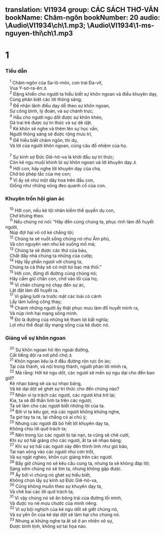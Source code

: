translation: VI1934
group: CÁC SÁCH THƠ-VĂN
bookName: Châm-ngôn 
bookNumber: 20
audio: \Audio\VI1934\ch\1.mp3; \Audio\VI1934\1-ms-nguyen-thi\ch\1.mp3
-------

<div class="title"><h1>1</h1><h3>Tiểu dẫn</h3></div>
<span class="verse ch_1_1"> <sup>1</sup> Châm-ngôn của Sa-lô-môn, con trai Đa-vít, <br/> Vua Y-sơ-ra-ên:<a data-toggle="tooltip" data-placement="bottom" title="1Vua 4:32">⚓</a><br/></span>
<span class="verse ch_1_2"> <sup>2</sup> Đặng khiến cho người ta hiểu biết sự khôn ngoan và điều khuyên dạy, <br/> Cùng phân biệt các lời thông sáng; <br/></span>
<span class="verse ch_1_3"> <sup>3</sup> Để nhận lãnh điều dạy dỗ theo sự khôn ngoan, <br/> Sự công bình, lý đoán, và sự chánh trực; <br/></span>
<span class="verse ch_1_4"> <sup>4</sup> Hầu cho người ngu dốt được sự khôn khéo, <br/> Gã trai trẻ được sự tri thức và sự dẽ dặt. <br/></span>
<span class="verse ch_1_5"> <sup>5</sup> Kẻ khôn sẽ nghe và thêm lên sự học vấn, <br/> Người thông sáng sẽ được rộng mưu trí, <br/></span>
<span class="verse ch_1_6"> <sup>6</sup> Để hiểu biết châm ngôn, thí dụ, <br/> Và lời của người khôn ngoan, cùng câu đố nhiệm của họ. <br/> <br/></span>
<span class="verse ch_1_7"> <sup>7</sup> Sự kính sợ Đức Giê-hô-va là khởi đầu sự tri thức; <br/> Còn kẻ ngu muội khinh bỉ sự khôn ngoan và lời khuyên dạy.<a data-toggle="tooltip" data-placement="bottom" title="Giop 28:28; Thi 111:10; Ch 9:10">⚓</a><br/></span>
<span class="verse ch_1_8"> <sup>8</sup> Hỡi con, hãy nghe lời khuyên dạy của cha, <br/> Chớ bỏ phép tắc của mẹ con; <br/></span>
<span class="verse ch_1_9"> <sup>9</sup> Vì ấy sẽ như một dây hoa trên đầu con, <br/> Giống như những vòng đeo quanh cổ của con. <br/></span>
<div class="title"><h3>Khuyên trốn hội gian ác</h3></div>
<span class="verse ch_1_10"> <sup>10</sup> Hỡi con, nếu kẻ tội nhân kiếm thế quyến dụ con, <br/> Chớ khứng theo. <br/></span>
<span class="verse ch_1_11"> <sup>11</sup> Nếu chúng nó nói: “Hãy đến cùng chúng ta, phục rình làm đổ huyết người, <br/> Núp đợi hại vô cớ kẻ chẳng tội; <br/></span>
<span class="verse ch_1_12"> <sup>12</sup> Chúng ta sẽ nuốt sống chúng nó như Âm phủ, <br/> Và còn nguyên vẹn như kẻ xuống mồ mả; <br/></span>
<span class="verse ch_1_13"> <sup>13</sup> Chúng ta sẽ được các thứ của báu, <br/> Chất đầy nhà chúng ta những của cướp; <br/></span>
<span class="verse ch_1_14"> <sup>14</sup> Hãy lấy phần ngươi với chúng ta, <br/> Chúng ta cả thảy sẽ có một túi bạc mà thôi.” <br/></span>
<span class="verse ch_1_15"> <sup>15</sup> Hỡi con, đừng đi đường cùng chúng nó; <br/> Hãy cầm giữ chân con, chớ vào lối của họ; <br/></span>
<span class="verse ch_1_16"> <sup>16</sup> Vì chân chúng nó chạy đến sự ác, <br/> Lật đật làm đổ huyết ra. <br/></span>
<span class="verse ch_1_17"> <sup>17</sup> Vì giăng lưới ra trước mặt các loài có cánh <br/> Lấy làm luống công thay; <br/></span>
<span class="verse ch_1_18"> <sup>18</sup> Chánh những người ấy thật phục mưu làm đổ huyết mình ra, <br/> Và núp rình hại mạng sống mình. <br/></span>
<span class="verse ch_1_19"> <sup>19</sup> Đó là đường của những kẻ tham lợi bất nghĩa; <br/> Lợi như thể đoạt lấy mạng sống của kẻ được nó. <br/></span>
<div class="title"><h3>Giảng về sự khôn ngoan</h3></div>
<span class="verse ch_1_20"> <sup>20</sup> Sự khôn ngoan hô lên ngoài đường, <br/> Cất tiếng dội ra nơi phố chợ;<a data-toggle="tooltip" data-placement="bottom" title="Ch 8:1-3">⚓</a><br/></span>
<span class="verse ch_1_21"> <sup>21</sup> Khôn ngoan kêu la ở đầu đường rộn rực ồn ào; <br/> Tại cửa thành, và nội trong thành, người phán lời mình ra, <br/></span>
<span class="verse ch_1_22"> <sup>22</sup> Mà rằng: Hỡi kẻ ngu dốt, các ngươi sẽ mến sự ngu dại cho đến bao giờ? <br/> Kẻ nhạo báng sẽ ưa sự nhạo báng, <br/> Và kẻ dại dột sẽ ghét sự tri thức cho đến chừng nào? <br/></span>
<span class="verse ch_1_23"> <sup>23</sup> Nhân vì ta trách các ngươi, các ngươi khá trở lại; <br/> Kìa, ta sẽ đổ thần linh ta trên các ngươi; <br/> Ta sẽ làm cho các ngươi biết những lời của ta. <br/></span>
<span class="verse ch_1_24"> <sup>24</sup> Bởi vì ta kêu gọi, mà các ngươi không khứng nghe, <br/> Ta giơ tay ta ra, lại chẳng có ai chú ý; <br/></span>
<span class="verse ch_1_25"> <sup>25</sup> Nhưng các ngươi đã bỏ hết lời khuyên dạy ta, <br/> Không chịu lời quở trách ta; <br/></span>
<span class="verse ch_1_26"> <sup>26</sup> Nên trong lúc các ngươi bị tai nạn, ta cũng sẽ chê cười, <br/> Khi sự sợ hãi giáng cho các ngươi, ắt ta sẽ nhạo báng; <br/></span>
<span class="verse ch_1_27"> <sup>27</sup> Khi sự sợ hãi các ngươi xảy đến thình lình như gió bão, <br/> Tai nạn xông vào các ngươi như cơn trốt, <br/> Và sự ngặt nghèo, khốn cực giáng trên các ngươi. <br/></span>
<span class="verse ch_1_28"> <sup>28</sup> Bấy giờ chúng nó sẽ kêu cầu cùng ta, nhưng ta sẽ không đáp lời; <br/> Sáng sớm chúng nó sẽ tìm ta, nhưng không gặp được. <br/></span>
<span class="verse ch_1_29"> <sup>29</sup> Ấy bởi vì chúng nó ghét sự hiểu biết, <br/> Không chọn lấy sự kính sợ Đức Giê-hô-va, <br/></span>
<span class="verse ch_1_30"> <sup>30</sup> Cũng không muốn theo sự khuyên dạy ta, <br/> Và chê bai các lời quở trách ta; <br/></span>
<span class="verse ch_1_31"> <sup>31</sup> Vì vậy chúng nó sẽ ăn bông trái của đường lối mình, <br/> Và được no nê mưu chước của mình riêng. <br/></span>
<span class="verse ch_1_32"> <sup>32</sup> Vì sự bội nghịch của kẻ ngu dốt sẽ giết chúng nó, <br/> Và sự yên ổn của kẻ dại dột sẽ làm hại cho chúng nó. <br/></span>
<span class="verse ch_1_33"> <sup>33</sup> Nhưng ai khứng nghe ta ắt sẽ ở an nhiên vô sự, <br/> Được bình tịnh, không sợ tai họa nào. <br/></span>
